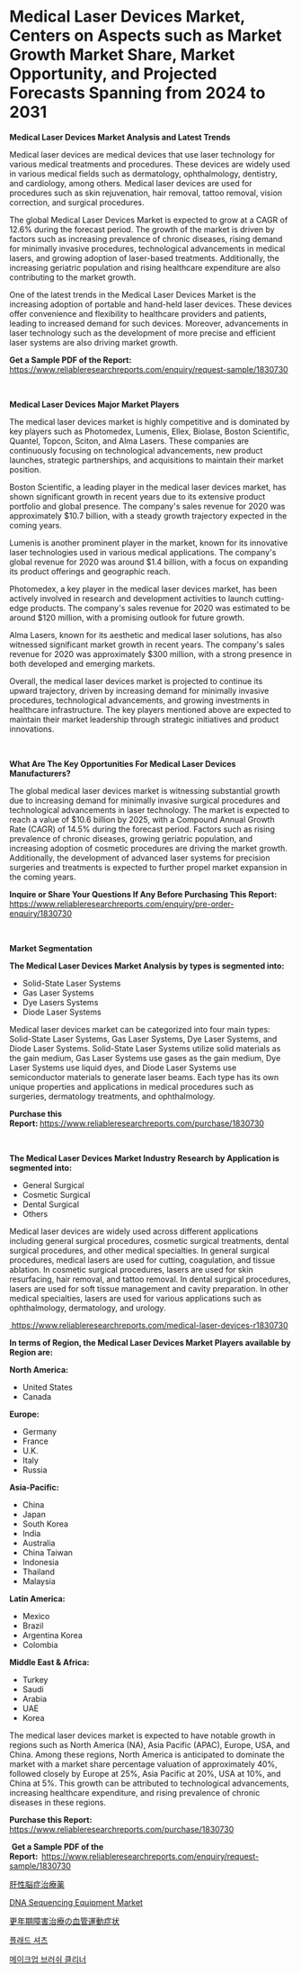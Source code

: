 <p><h1>Medical Laser Devices Market, Centers on Aspects such as Market Growth Market Share, Market Opportunity, and Projected Forecasts Spanning from 2024 to 2031</h1></p><p><strong>Medical Laser Devices Market Analysis and Latest Trends</strong></p>
<p><p>Medical laser devices are medical devices that use laser technology for various medical treatments and procedures. These devices are widely used in various medical fields such as dermatology, ophthalmology, dentistry, and cardiology, among others. Medical laser devices are used for procedures such as skin rejuvenation, hair removal, tattoo removal, vision correction, and surgical procedures.</p><p>The global Medical Laser Devices Market is expected to grow at a CAGR of 12.6% during the forecast period. The growth of the market is driven by factors such as increasing prevalence of chronic diseases, rising demand for minimally invasive procedures, technological advancements in medical lasers, and growing adoption of laser-based treatments. Additionally, the increasing geriatric population and rising healthcare expenditure are also contributing to the market growth.</p><p>One of the latest trends in the Medical Laser Devices Market is the increasing adoption of portable and hand-held laser devices. These devices offer convenience and flexibility to healthcare providers and patients, leading to increased demand for such devices. Moreover, advancements in laser technology such as the development of more precise and efficient laser systems are also driving market growth.</p></p>
<p><strong>Get a Sample PDF of the Report:&nbsp;</strong> <a href="https://www.reliableresearchreports.com/enquiry/request-sample/1830730">https://www.reliableresearchreports.com/enquiry/request-sample/1830730</a></p>
<p>&nbsp;</p>
<p><strong>Medical Laser Devices Major Market Players</strong></p>
<p><p>The medical laser devices market is highly competitive and is dominated by key players such as Photomedex, Lumenis, Ellex, Biolase, Boston Scientific, Quantel, Topcon, Sciton, and Alma Lasers. These companies are continuously focusing on technological advancements, new product launches, strategic partnerships, and acquisitions to maintain their market position.</p><p>Boston Scientific, a leading player in the medical laser devices market, has shown significant growth in recent years due to its extensive product portfolio and global presence. The company's sales revenue for 2020 was approximately $10.7 billion, with a steady growth trajectory expected in the coming years.</p><p>Lumenis is another prominent player in the market, known for its innovative laser technologies used in various medical applications. The company's global revenue for 2020 was around $1.4 billion, with a focus on expanding its product offerings and geographic reach.</p><p>Photomedex, a key player in the medical laser devices market, has been actively involved in research and development activities to launch cutting-edge products. The company's sales revenue for 2020 was estimated to be around $120 million, with a promising outlook for future growth.</p><p>Alma Lasers, known for its aesthetic and medical laser solutions, has also witnessed significant market growth in recent years. The company's sales revenue for 2020 was approximately $300 million, with a strong presence in both developed and emerging markets.</p><p>Overall, the medical laser devices market is projected to continue its upward trajectory, driven by increasing demand for minimally invasive procedures, technological advancements, and growing investments in healthcare infrastructure. The key players mentioned above are expected to maintain their market leadership through strategic initiatives and product innovations.</p></p>
<p>&nbsp;</p>
<p><strong>What Are The Key Opportunities For Medical Laser Devices Manufacturers?</strong></p>
<p><p>The global medical laser devices market is witnessing substantial growth due to increasing demand for minimally invasive surgical procedures and technological advancements in laser technology. The market is expected to reach a value of $10.6 billion by 2025, with a Compound Annual Growth Rate (CAGR) of 14.5% during the forecast period. Factors such as rising prevalence of chronic diseases, growing geriatric population, and increasing adoption of cosmetic procedures are driving the market growth. Additionally, the development of advanced laser systems for precision surgeries and treatments is expected to further propel market expansion in the coming years.</p></p>
<p><strong>Inquire or Share Your Questions If Any Before Purchasing This Report:</strong> <a href="https://www.reliableresearchreports.com/enquiry/pre-order-enquiry/1830730">https://www.reliableresearchreports.com/enquiry/pre-order-enquiry/1830730</a></p>
<p>&nbsp;</p>
<p><strong>Market Segmentation</strong></p>
<p><strong>The Medical Laser Devices Market Analysis by types is segmented into:</strong></p>
<p><ul><li>Solid-State Laser Systems</li><li>Gas Laser Systems</li><li>Dye Lasers Systems</li><li>Diode Laser Systems</li></ul></p>
<p><p>Medical laser devices market can be categorized into four main types: Solid-State Laser Systems, Gas Laser Systems, Dye Laser Systems, and Diode Laser Systems. Solid-State Laser Systems utilize solid materials as the gain medium, Gas Laser Systems use gases as the gain medium, Dye Laser Systems use liquid dyes, and Diode Laser Systems use semiconductor materials to generate laser beams. Each type has its own unique properties and applications in medical procedures such as surgeries, dermatology treatments, and ophthalmology.</p></p>
<p><strong>Purchase this Report:&nbsp;</strong><a href="https://www.reliableresearchreports.com/purchase/1830730">https://www.reliableresearchreports.com/purchase/1830730</a></p>
<p>&nbsp;</p>
<p><strong>The Medical Laser Devices Market Industry Research by Application is segmented into:</strong></p>
<p><ul><li>General Surgical</li><li>Cosmetic Surgical</li><li>Dental Surgical</li><li>Others</li></ul></p>
<p><p>Medical laser devices are widely used across different applications including general surgical procedures, cosmetic surgical treatments, dental surgical procedures, and other medical specialties. In general surgical procedures, medical lasers are used for cutting, coagulation, and tissue ablation. In cosmetic surgical procedures, lasers are used for skin resurfacing, hair removal, and tattoo removal. In dental surgical procedures, lasers are used for soft tissue management and cavity preparation. In other medical specialties, lasers are used for various applications such as ophthalmology, dermatology, and urology.</p></p>
<p><a href="https://www.reliableresearchreports.com/medical-laser-devices-r1830730">&nbsp;https://www.reliableresearchreports.com/medical-laser-devices-r1830730</a></p>
<p><strong>In terms of Region, the Medical Laser Devices Market Players available by Region are:</strong></p>
<p>
    <p> <strong> North America: </strong>
        <ul>
            <li>United States</li>
            <li>Canada</li>
        </ul>
        </p> 
    <p> <strong> Europe: </strong>
        <ul>
            <li>Germany</li>
            <li>France</li>
            <li>U.K.</li>
            <li>Italy</li>
            <li>Russia</li>
        </ul>
        </p> 
    <p> <strong> Asia-Pacific: </strong>
        <ul>
            <li>China</li>
            <li>Japan</li>
            <li>South Korea</li>
            <li>India</li>
            <li>Australia</li>
            <li>China Taiwan</li>
            <li>Indonesia</li>
            <li>Thailand</li>
            <li>Malaysia</li>
        </ul>
        </p> 
    <p> <strong> Latin America: </strong>
        <ul>
            <li>Mexico</li>
            <li>Brazil</li>
            <li>Argentina Korea</li>
            <li>Colombia</li>
        </ul>
        </p> 
    <p> <strong> Middle East & Africa: </strong>
        <ul>
            <li>Turkey</li>
            <li>Saudi</li>
            <li>Arabia</li>
            <li>UAE</li>
            <li>Korea</li>
        </ul>
    </p>
    </p>
<p><p>The medical laser devices market is expected to have notable growth in regions such as North America (NA), Asia Pacific (APAC), Europe, USA, and China. Among these regions, North America is anticipated to dominate the market with a market share percentage valuation of approximately 40%, followed closely by Europe at 25%, Asia Pacific at 20%, USA at 10%, and China at 5%. This growth can be attributed to technological advancements, increasing healthcare expenditure, and rising prevalence of chronic diseases in these regions.</p></p>
<p><strong>Purchase this Report: </strong><a href="https://www.reliableresearchreports.com/purchase/1830730">https://www.reliableresearchreports.com/purchase/1830730</a></p>
<p>&nbsp;<strong>Get a Sample PDF of the Report:&nbsp;&nbsp;</strong><a href="https://www.reliableresearchreports.com/enquiry/request-sample/1830730">https://www.reliableresearchreports.com/enquiry/request-sample/1830730</a></p>
<p><strong></strong></p>
<p><p><a href="https://github.com/ReganWisoky2023/Market-Research-Report-List-1/blob/main/342085149481.md">肝性脳症治療薬</a></p><p><a href="https://github.com/shotows/Market-Research-Report-List-2/blob/main/dna-sequencing-equipment-market.md">DNA Sequencing Equipment Market</a></p><p><a href="https://github.com/andrade7361/Market-Research-Report-List-1/blob/main/394879549482.md">更年期障害治療の血管運動症状</a></p><p><a href="https://github.com/valroy852/Market-Research-Report-List-1/blob/main/209032844293.md">플래드 셔츠</a></p><p><a href="https://github.com/royErdmtyan906778/Market-Research-Report-List-1/blob/main/851436844292.md">메이크업 브러쉬 클리너</a></p></p>